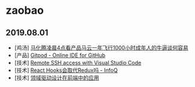 # zaobao

## 2019.08.01

- [鸡汤] [马化腾凌晨4点看产品马云一年飞行1000小时成年人的牛逼谈何容易](https://mp.weixin.qq.com/s/V-2NfgbqxjAe9RhNlOGSLA)
- [产品] [Gitpod - Online IDE for GitHub ](https://www.gitpod.io/)
- [技术] [Remote SSH access with Visual Studio Code](https://code.visualstudio.com/blogs/2019/07/25/remote-ssh)
- [技术] [React Hooks会取代Redux吗 - InfoQ](https://www.infoq.cn/article/EzeULAM0q8uZeJTWy*rH)
- [技术] [领域驱动设计在前端中的应用](https://github.com/Vincedream/ddd-fe-demo)
